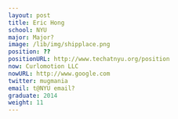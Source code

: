```yaml
---
layout: post
title: Eric Hong
school: NYU
major: Major?
image: /lib/img/shipplace.png
position: ??
positionURL: http://www.techatnyu.org/position
now: Curlomotion LLC
nowURL: http://www.google.com
twitter: mugmania
email: t@NYU email?
graduate: 2014
weight: 11
---
```

